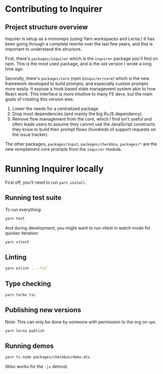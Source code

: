 # Contributing to Inquirer

## Project structure overview

Inquirer is setup as a monorepo (using Yarn workspaces and Lerna.) It has been going through a complete rewrite over the last few years, and this is important to understand the structure.

First, there's `packages/inquirer` which is the `inquirer` package you'll find on npm. This is the most used package, and is the old version I wrote a long time ago.

Secondly, there's `packages/core` (npm `@inquirer/core`) which is the new framework developed to build prompts; and especially custom prompts more easily. It expose a hook based state management system akin to how React work. This interface is more intuitive to many FE devs, but the main goals of creating this version was:

1. Lower the needs for a centralized package
2. Drop most dependencies (and mainly the big RxJS dependency)
3. Remove flow management from the core, which I find isn't useful and often leads users to assume they cannot use the JavaScript constructs they know to build their prompt flows (hundreds of support requests on the issue tracker).

The other packages, `packages/input`, `packages/checkbox`, `packages/*` are the new reimplement core prompts from the `inquirer` module.

# Running Inquirer locally

First off, you'll need to run `yarn install`.

## Running test suite

To run everything:

```sh
yarn test
```

And during development, you might want to run vitest in watch mode for quicker iteration:

```sh
yarn vitest
```

## Linting

```sh
yarn eslint . --fix`
```

## Type checking

```sh
yarn turbo tsc
```

## Publishing new versions

Note: This can only be done by someone with permission to the org on `npm`.

```sh
yarn lerna publish
```

## Running demos

```sh
yarn ts-node packages/checkbox/demo.mts
```

(Also works for the `.js` demos)
